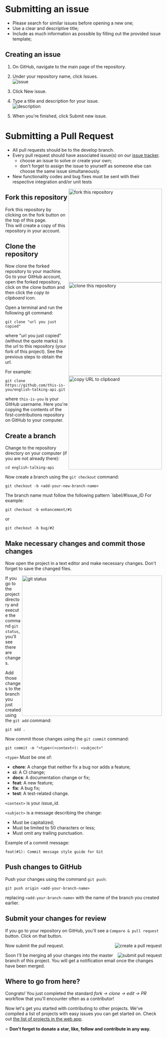 
# Submitting an issue

- Please search for similar issues before opening a new one;
- Use a clear and descriptive title;
- Include as much information as possible by filling out the provided issue
  template;

## Creating an issue

1. On GitHub, navigate to the main page of the repository.

2. Under your repository name, click  Issues.  
  ![issue](https://help.github.com/assets/images/help/repository/repo-tabs-issues.png)
  
3. Click New issue.  

4. Type a title and description for your issue.  
  ![description](https://help.github.com/assets/images/help/issues/sample_issue.png)
  
5. When you're finished, click Submit new issue.

# Submitting a Pull Request 

- All pull requests should be to the develop branch.
- Every pull request should have associated issue(s) on our [issue tracker](https://github.com/barbosamaatheus/english-talking-api/issues).
  - choose an issue to solve or create your own;
  - don't forget to assign the issue to yourself as someone else can choose the same issue simultaneously.
- New functionality codes and bug fixes must be sent with their respective integration and/or unit tests
<img align="right" width="300" src="https://github.com/firstcontributions/first-contributions/raw/master/assets/fork.png" alt="fork this repository" />

## Fork this repository

Fork this repository by clicking on the fork button on the top of this page.  
This will create a copy of this repository in your account.

## Clone the repository

<img align="right" width="300" src="https://github.com/firstcontributions/first-contributions/raw/master/assets/clone.png" alt="clone this repository" />

Now clone the forked repository to your machine. Go to your GitHub account, open the forked repository, click on the clone button and then click the *copy to clipboard* icon.

Open a terminal and run the following git command:

```
git clone "url you just copied"
```
where "url you just copied" (without the quote marks) is the url to this repository (your fork of this project). See the previous steps to obtain the url.

<img align="right" width="300" src="https://github.com/firstcontributions/first-contributions/raw/master/assets/copy-to-clipboard.png" alt="copy URL to clipboard" />

For example:
```
git clone https://github.com/this-is-you/english-talking-api.git
```
where `this-is-you` is your GitHub username. Here you're copying the contents of the first-contributions repository on GitHub to your computer.

## Create a branch

Change to the repository directory on your computer (if you are not already there):

```
cd english-talking-api
```

Now create a branch using the `git checkout` command:

```
git checkout -b <add-your-new-branch-name>
```
The branch name must follow the following pattern `label/#Issue_ID
For example:
```
git checkout -b enhancement/#1
```
or
```
git checkout -b bug/#2
```

## Make necessary changes and commit those changes

Now open the project in a text editor and make necessary changes. Don't forget to save the changed files.

<img align="right" width="450" src="https://github.com/firstcontributions/first-contributions/raw/master/assets/git-status.png" alt="git status" />


If you go to the project directory and execute the command `git status`, you'll see there are changes.


Add those changes to the branch you just created using the `git add` command:

```
git add .
```

Now commit those changes using the `git commit` command:
```
git commit -m "<type>(<context>): <subject>"
```
`<type>` Must be one of:
- **chore**: A change that neither fix a bug nor adds a feature;
- **ci**: A CI change;
- **docs**: A documentation change or fix;
- **feat**: A new feature;
- **fix**: A bug fix;
- **test**: A test-related change.

`<context>` is your _issue_id_.

`<subject>` is a message describing the change:
- Must be capitalized;
- Must be limited to 50 characters or less;
- Must omit any trailing punctuation.

Example of a commit message:

`feat(#1): Commit message style guide for Git`

## Push changes to GitHub

Push your changes using the command `git push`:
```
git push origin <add-your-branch-name>
```
replacing `<add-your-branch-name>` with the name of the branch you created earlier.

## Submit your changes for review

If you go to your repository on GitHub, you'll see a  `Compare & pull request` button. Click on that button.

<img style="float: right;" src="https://github.com/firstcontributions/first-contributions/raw/master/assets/compare-and-pull.png" alt="create a pull request" />

Now submit the pull request.

<img style="float: right;" src="https://github.com/firstcontributions/first-contributions/raw/master/assets/submit-pull-request.png" alt="submit pull request" />

Soon I'll be merging all your changes into the master branch of this project. You will get a notification email once the changes have been merged.

## Where to go from here?

Congrats!  You just completed the standard _fork -> clone -> edit -> PR_ workflow that you'll encounter often as a contributor!

Now let's get you started with contributing to other projects. We've compiled a list of projects with easy issues you can get started on. Check out [the list of projects in the web app](https://firstcontributions.github.io/#project-list).

:star: **Don't forget to donate a star, like, follow and contribute in any way.**
